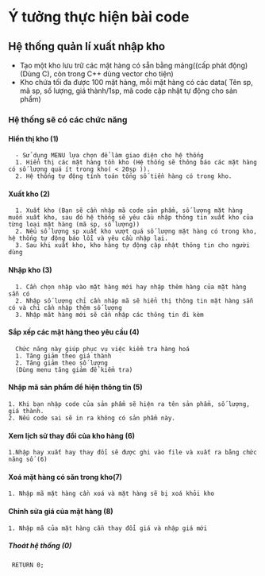 # Ý tưởng thực hiện bài code
## Hệ thống quản lí xuất nhập kho
- Tạo một kho lưu trữ các mặt hàng có sẵn bằng mảng((cấp phát động) (Dùng C), còn trong C++ dùng vector cho tiện)
- Kho chứa tối đa được 100 mặt hàng, mỗi mặt hàng có các data( Tên sp, mã sp, số lượng, giá thành/1sp, mã code cập nhật tự động cho sản phẩm)

### Hệ thống sẽ có các chức năng
#### Hiển thị kho  (1)
      - Sử dụng MENU lựa chọn để làm giao diện cho hệ thống
      1. Hiển thị các mặt hàng tồn kho (Hệ thống sẽ thông báo các mặt hàng có số lượng quá ít trong kho( < 20sp )).
      2. Hệ thống tự động tính toán tổng số tiền hàng có trong kho.
#### Xuất kho  (2)
      1. Xuất kho (Bạn sẽ cần nhập mã code sản phẩm, số lượng mặt hàng muốn xuất kho, sau đó hệ thống sẽ yêu cầu nhập thông tin xuất kho của từng loại mặt hàng (mã sp, số lượng))
      2. Nếu số lượng sp xuất kho vượt quá số lượng mặt hàng có trong kho, hệ thống tự động báo lỗi và yêu cầu nhập lại.
      3. Sau khi xuất kho, kho hàng tự động cập nhật thông tin cho người dùng
#### Nhập kho  (3)
      1. Cần chọn nhập vào mặt hàng mới hay nhập thêm hàng của mặt hàng sẵn có
      2. Nhập số lượng chỉ cần nhập mã sẽ hiển thị thông tin mặt hàng sẵn có và chỉ cần nhập thêm số lượng
      3. Nhập măt hàng mới sẽ cần nhập các thông tin đi kèm 
#### Sắp xếp các mặt hàng theo yêu cầu  (4)
      Chức năng này giúp phục vụ việc kiểm tra hàng hoá
      1. Tăng giảm theo giá thành
      2. Tăng giảm theo số lượng
      (Dùng menu tăng giảm để kiểm tra)
#### Nhập mã sản phẩm để hiện thông tin  (5)
    1. Khi bạn nhập code của sản phẩm sẽ hiện ra tên sản phẩm, số lượng, giá thành.
    2. Nếu code sai sẽ in ra không có sản phẩm này.
#### Xem lịch sử thay đổi của kho hàng (6)
    1.Nhập hay xuất hay thay đổi sẽ được ghi vào file và xuất ra bằng chức năng số (6)
#### Xoá mặt hàng có săn trong kho(7)
    1. Nhập mã mặt hàng cần xoá và mặt hàng sẽ bị xoá khỏi kho
#### Chỉnh sửa giá của mặt hàng (8)
    1. Nhập mã của mặt hàng cần thay đổi giá và nhập giá mới
##### Thoát hệ thống (0)
     RETURN 0;
